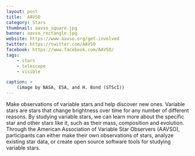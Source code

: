 ```yaml
---
layout: post
title:  AAVSO
category: Stars
thumbnail: aavso_square.jpg
banner: aavso_rectangle.jpg
website: https://www.aavso.org/get-involved
twitter: https://twitter.com/AAVSO
facebook: https://www.facebook.com/AAVSO/
tags: 
    - stars
    - telescope
    - visible

caption: >
    (image by NASA, ESA, and H. Bond (STScI))
---
```

Make observations of variable stars and help discover new ones. Variable stars are stars that change brightness over time for any number of different reasons. By studying variable stars, we can learn more about the specific star and other stars like it, such as their mass, composition and evolution. Through the American Association of Variable Star Observers (AAVSO), participants can either make their own observations of stars, analyze existing star data, or create open source software tools for studying variable stars.